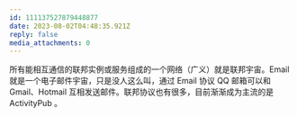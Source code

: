 ```yaml
---
id: 111137527879448877
date: 2023-08-02T04:48:35.921Z
reply: false
media_attachments: 0
---
```


所有能相互通信的联邦实例或服务组成的一个网络（广义）就是联邦宇宙。Email 就是一个电子邮件宇宙，只是没人这么叫，通过 Email 协议 QQ 邮箱可以和 Gmail、Hotmail 互相发送邮件。联邦协议也有很多，目前渐渐成为主流的是 ActivityPub 。

